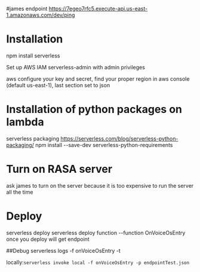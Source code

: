 <!--
title: VoiceOS
description: Bouncer makes POST Request to Voice OS deployed on Serverless Lambda, Lambda makes call to rasa and return rasa output to Bouncer
layout: Doc
-->
#james endpoint
https://7egeo7rfc5.execute-api.us-east-1.amazonaws.com/dev/ping


# Installation

npm install serverless

Set up AWS IAM serverless-admin with admin privileges

aws configure
your key and secret, find your proper region in aws console (default us-east-1), last section set to json


# Installation of python packages on lambda
serverless packaging
https://serverless.com/blog/serverless-python-packaging/
npm install --save-dev serverless-python-requirements


# Turn on RASA server
ask james to turn on the server because it is too expensive to run the server all the time


# Deploy
serverless deploy
serverless deploy function --function OnVoiceOsEntry
once you deploy will get endpoint

##Debug
serverless logs -f onVoiceOsEntry -t

locally:`serverless invoke local -f onVoiceOsEntry -p endpointTest.json`
